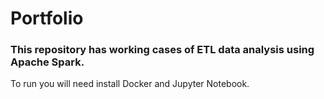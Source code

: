 # Portfolio
### This repository has working cases of ETL data analysis using Apache Spark.

To run you will need install Docker and Jupyter Notebook.
